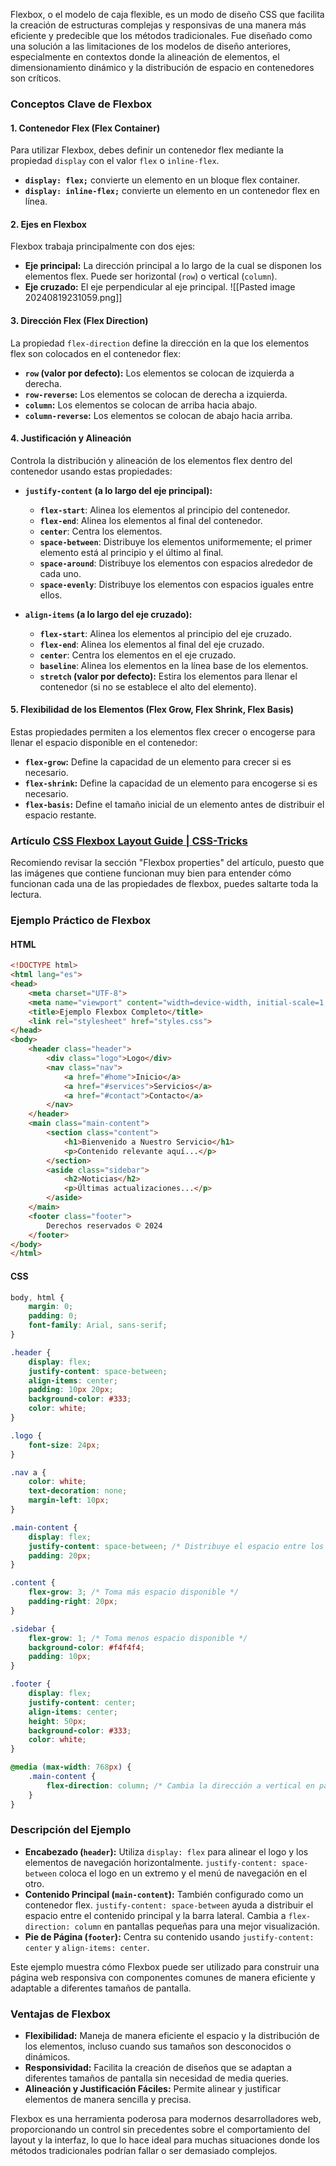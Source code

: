Flexbox, o el modelo de caja flexible, es un modo de diseño CSS que facilita la creación de estructuras complejas y responsivas de una manera más eficiente y predecible que los métodos tradicionales. Fue diseñado como una solución a las limitaciones de los modelos de diseño anteriores, especialmente en contextos donde la alineación de elementos, el dimensionamiento dinámico y la distribución de espacio en contenedores son críticos.

### **Conceptos Clave de Flexbox**

#### **1. Contenedor Flex (Flex Container)**
Para utilizar Flexbox, debes definir un contenedor flex mediante la propiedad `display` con el valor `flex` o `inline-flex`. 

- **`display: flex;`** convierte un elemento en un bloque flex container.
- **`display: inline-flex;`** convierte un elemento en un contenedor flex en línea.

#### **2. Ejes en Flexbox**
Flexbox trabaja principalmente con dos ejes:
- **Eje principal:** La dirección principal a lo largo de la cual se disponen los elementos flex. Puede ser horizontal (`row`) o vertical (`column`).
- **Eje cruzado:** El eje perpendicular al eje principal.
![[Pasted image 20240819231059.png]]

#### **3. Dirección Flex (Flex Direction)**
La propiedad `flex-direction` define la dirección en la que los elementos flex son colocados en el contenedor flex:
- **`row` (valor por defecto):** Los elementos se colocan de izquierda a derecha.
- **`row-reverse`:** Los elementos se colocan de derecha a izquierda.
- **`column`:** Los elementos se colocan de arriba hacia abajo.
- **`column-reverse`:** Los elementos se colocan de abajo hacia arriba.

#### **4. Justificación y Alineación**
Controla la distribución y alineación de los elementos flex dentro del contenedor usando estas propiedades:
- **`justify-content` (a lo largo del eje principal):**
  - **`flex-start`**: Alinea los elementos al principio del contenedor.
  - **`flex-end`**: Alinea los elementos al final del contenedor.
  - **`center`**: Centra los elementos.
  - **`space-between`**: Distribuye los elementos uniformemente; el primer elemento está al principio y el último al final.
  - **`space-around`**: Distribuye los elementos con espacios alrededor de cada uno.
  - **`space-evenly`**: Distribuye los elementos con espacios iguales entre ellos.
  
- **`align-items` (a lo largo del eje cruzado):**
  - **`flex-start`**: Alinea los elementos al principio del eje cruzado.
  - **`flex-end`**: Alinea los elementos al final del eje cruzado.
  - **`center`**: Centra los elementos en el eje cruzado.
  - **`baseline`**: Alinea los elementos en la línea base de los elementos.
  - **`stretch` (valor por defecto):** Estira los elementos para llenar el contenedor (si no se establece el alto del elemento).

#### **5. Flexibilidad de los Elementos (Flex Grow, Flex Shrink, Flex Basis)**
Estas propiedades permiten a los elementos flex crecer o encogerse para llenar el espacio disponible en el contenedor:
- **`flex-grow`:** Define la capacidad de un elemento para crecer si es necesario.
- **`flex-shrink`:** Define la capacidad de un elemento para encogerse si es necesario.
- **`flex-basis`:** Define el tamaño inicial de un elemento antes de distribuir el espacio restante.

### Artículo **[CSS Flexbox Layout Guide | CSS-Tricks](https://css-tricks.com/snippets/css/a-guide-to-flexbox/)**
Recomiendo revisar la sección "Flexbox properties" del artículo, puesto que las imágenes que contiene funcionan muy bien para entender cómo funcionan cada una de las propiedades de flexbox, puedes saltarte toda la lectura.

### **Ejemplo Práctico de Flexbox**
#### **HTML**
```html
<!DOCTYPE html>
<html lang="es">
<head>
    <meta charset="UTF-8">
    <meta name="viewport" content="width=device-width, initial-scale=1.0">
    <title>Ejemplo Flexbox Completo</title>
    <link rel="stylesheet" href="styles.css">
</head>
<body>
    <header class="header">
        <div class="logo">Logo</div>
        <nav class="nav">
            <a href="#home">Inicio</a>
            <a href="#services">Servicios</a>
            <a href="#contact">Contacto</a>
        </nav>
    </header>
    <main class="main-content">
        <section class="content">
            <h1>Bienvenido a Nuestro Servicio</h1>
            <p>Contenido relevante aquí...</p>
        </section>
        <aside class="sidebar">
            <h2>Noticias</h2>
            <p>Últimas actualizaciones...</p>
        </aside>
    </main>
    <footer class="footer">
        Derechos reservados © 2024
    </footer>
</body>
</html>
```
#### **CSS**
```css
body, html {
    margin: 0;
    padding: 0;
    font-family: Arial, sans-serif;
}

.header {
    display: flex;
    justify-content: space-between;
    align-items: center;
    padding: 10px 20px;
    background-color: #333;
    color: white;
}

.logo {
    font-size: 24px;
}

.nav a {
    color: white;
    text-decoration: none;
    margin-left: 10px;
}

.main-content {
    display: flex;
    justify-content: space-between; /* Distribuye el espacio entre los elementos */
    padding: 20px;
}

.content {
    flex-grow: 3; /* Toma más espacio disponible */
    padding-right: 20px;
}

.sidebar {
    flex-grow: 1; /* Toma menos espacio disponible */
    background-color: #f4f4f4;
    padding: 10px;
}

.footer {
    display: flex;
    justify-content: center;
    align-items: center;
    height: 50px;
    background-color: #333;
    color: white;
}

@media (max-width: 768px) {
    .main-content {
        flex-direction: column; /* Cambia la dirección a vertical en pantallas pequeñas */
    }
}
```

### **Descripción del Ejemplo**
- **Encabezado (`header`):** Utiliza `display: flex` para alinear el logo y los elementos de navegación horizontalmente. `justify-content: space-between` coloca el logo en un extremo y el menú de navegación en el otro.
- **Contenido Principal (`main-content`):** También configurado como un contenedor flex. `justify-content: space-between` ayuda a distribuir el espacio entre el contenido principal y la barra lateral. Cambia a `flex-direction: column` en pantallas pequeñas para una mejor visualización.
- **Pie de Página (`footer`):** Centra su contenido usando `justify-content: center` y `align-items: center`.

Este ejemplo muestra cómo Flexbox puede ser utilizado para construir una página web responsiva con componentes comunes de manera eficiente y adaptable a diferentes tamaños de pantalla.

### **Ventajas de Flexbox**
- **Flexibilidad:** Maneja de manera eficiente el espacio y la distribución de los elementos, incluso cuando sus tamaños son desconocidos o dinámicos.
- **Responsividad:** Facilita la creación de diseños que se adaptan a diferentes tamaños de pantalla sin necesidad de media queries.
- **Alineación y Justificación Fáciles:** Permite alinear y justificar elementos de manera sencilla y precisa.

Flexbox es una herramienta poderosa para modernos desarrolladores web, proporcionando un control sin precedentes sobre el comportamiento del layout y la interfaz, lo que lo hace ideal para muchas situaciones donde los métodos tradicionales podrían fallar o ser demasiado complejos.